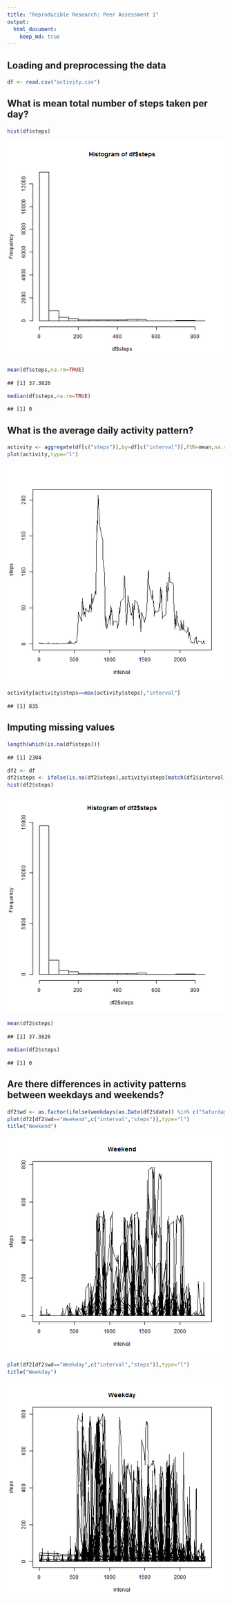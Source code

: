 ```yaml
---
title: "Reproducible Research: Peer Assessment 1"
output: 
  html_document:
    keep_md: true
---
```



## Loading and preprocessing the data

```r
df <- read.csv("activity.csv")
```
## What is mean total number of steps taken per day?

```r
hist(df$steps)
```

![plot of chunk unnamed-chunk-2](figure/unnamed-chunk-2-1.png) 

```r
mean(df$steps,na.rm=TRUE)
```

```
## [1] 37.3826
```

```r
median(df$steps,na.rm=TRUE)
```

```
## [1] 0
```
## What is the average daily activity pattern?

```r
activity <- aggregate(df[c("steps")],by=df[c("interval")],FUN=mean,na.rm=TRUE)
plot(activity,type="l")
```

![plot of chunk unnamed-chunk-3](figure/unnamed-chunk-3-1.png) 

```r
activity[activity$steps==max(activity$steps),"interval"]
```

```
## [1] 835
```
## Imputing missing values

```r
length(which(is.na(df$steps)))
```

```
## [1] 2304
```

```r
df2 <- df
df2$steps <- ifelse(is.na(df2$steps),activity$steps[match(df2$interval, activity$interval)], df2$steps)
hist(df2$steps)
```

![plot of chunk unnamed-chunk-4](figure/unnamed-chunk-4-1.png) 

```r
mean(df2$steps)
```

```
## [1] 37.3826
```

```r
median(df2$steps)
```

```
## [1] 0
```
## Are there differences in activity patterns between weekdays and weekends?

```r
df2$wd <- as.factor(ifelse(weekdays(as.Date(df2$date)) %in% c("Saturday","Sunday"), "Weekend", "Weekday"))
plot(df2[df2$wd=="Weekend",c("interval","steps")],type="l")
title("Weekend")
```

![plot of chunk unnamed-chunk-5](figure/unnamed-chunk-5-1.png) 

```r
plot(df2[df2$wd=="Weekday",c("interval","steps")],type="l")
title("Weekday")
```

![plot of chunk unnamed-chunk-5](figure/unnamed-chunk-5-2.png) 
